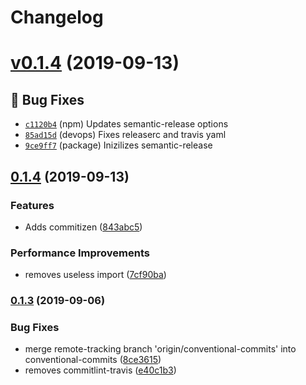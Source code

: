 # Changelog

# [v0.1.4](https://github.com/HospitalRun/components/compare/v0.1.3...v0.1.4) (2019-09-13)

## 🐛 Bug Fixes
- [`c1120b4`](https://github.com/HospitalRun/components/commit/c1120b4)  (npm) Updates semantic-release options 
- [`85ad15d`](https://github.com/HospitalRun/components/commit/85ad15d)  (devops) Fixes releaserc and travis yaml 
- [`9ce9ff7`](https://github.com/HospitalRun/components/commit/9ce9ff7)  (package) Inizilizes semantic-release 



## [0.1.4](https://github.com/HospitalRun/components/compare/v0.1.3...v0.1.4) (2019-09-13)


### Features

* Adds commitizen ([843abc5](https://github.com/HospitalRun/components/commit/843abc5))


### Performance Improvements

* removes useless import ([7cf90ba](https://github.com/HospitalRun/components/commit/7cf90ba))




### [0.1.3](https://github.com/HospitalRun/components/compare/v0.1.1...v0.1.3) (2019-09-06)


### Bug Fixes

* merge remote-tracking branch 'origin/conventional-commits' into conventional-commits ([8ce3615](https://github.com/HospitalRun/components/commit/8ce3615))
* removes commitlint-travis ([e40c1b3](https://github.com/HospitalRun/components/commit/e40c1b3))
